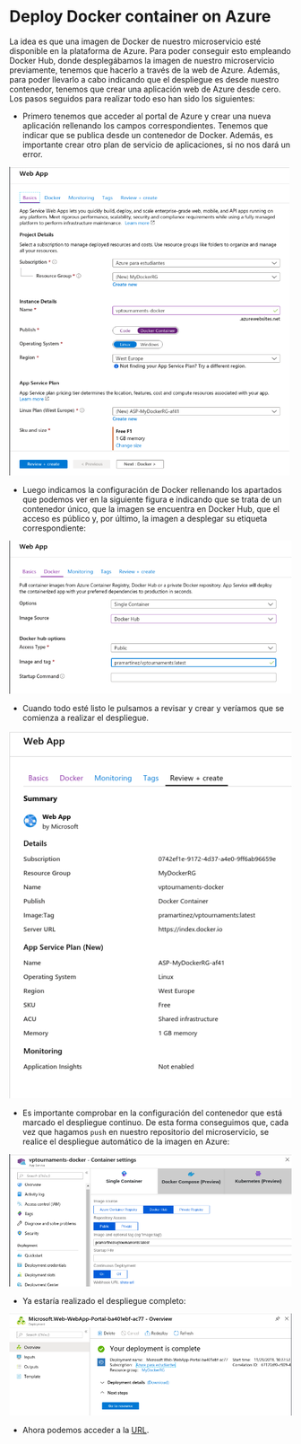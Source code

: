 # Deploy Docker container on Azure

La idea es que una imagen de Docker de nuestro microservicio esté disponible en la plataforma de Azure. Para poder conseguir esto empleando Docker Hub, donde desplegábamos la imagen de nuestro microservicio previamente, tenemos que hacerlo a través de la web de Azure. Además, para poder llevarlo a cabo indicando que el despliegue es desde nuestro contenedor, tenemos que crear una aplicación web de Azure desde cero. Los pasos seguidos para realizar todo eso han sido los siguientes:  

- Primero tenemos que acceder al portal de Azure y crear una nueva aplicación rellenando los campos correspondientes. Tenemos que indicar que se publica desde un contenedor de Docker. Además, es importante crear otro plan de servicio de aplicaciones, si no nos dará un error.

<img src="images/dazure1.png" width="500" height="550" />

- Luego indicamos la configuración de Docker rellenando los apartados que podemos ver en la siguiente figura e indicando que se trata de un contenedor único, que la imagen se encuentra en Docker Hub, que el acceso es público y, por último, la imagen a desplegar su etiqueta correspondiente:

![](images/dazure2.png)

- Cuando todo esté listo le pulsamos a revisar y crear y veríamos que se comienza a realizar el despliegue. 

![](images/dazure3.png)  

- Es importante comprobar en la configuración del contenedor que está marcado el despliegue continuo. De esta forma conseguimos que, cada vez que hagamos ```push``` en nuestro repositorio del microservicio, se realice el despliegue automático de la imagen en Azure:

![](images/dazure88.png)

- Ya estaría realizado el despliegue completo:  

![](images/dazure5.png)  

- Ahora podemos acceder a la [URL](https://vptournaments-docker.azurewebsites.net/).  
